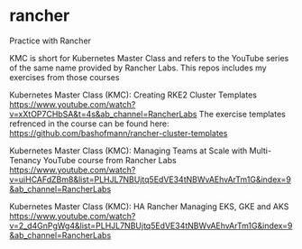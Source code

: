 # rancher
Practice with Rancher

KMC is short for Kubernetes Master Class and refers to the YouTube series of the same name provided by Rancher Labs. This repos includes my exercises from those courses

Kubernetes Master Class (KMC): Creating RKE2 Cluster Templates
https://www.youtube.com/watch?v=xXtOP7CHbSA&t=4s&ab_channel=RancherLabs
The exercise templates refrenced in the course can be found here: 
https://github.com/bashofmann/rancher-cluster-templates

Kubernetes Master Class (KMC): Managing Teams at Scale with Multi-Tenancy YouTube course from Rancher Labs
https://www.youtube.com/watch?v=uiHCAFdZBm8&list=PLHJL7NBUjtq5EdVE34tNBWvAEhvArTm1G&index=9&ab_channel=RancherLabs

Kubernetes Master Class (KMC): HA Rancher Managing EKS, GKE and AKS
https://www.youtube.com/watch?v=2_d4GnPgWg4&list=PLHJL7NBUjtq5EdVE34tNBWvAEhvArTm1G&index=9&ab_channel=RancherLabs

